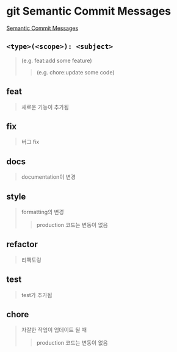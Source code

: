 # git Semantic Commit Messages

[Semantic Commit Messages](https://gist.github.com/joshbuchea/6f47e86d2510bce28f8e7f42ae84c716)

## `<type>(<scope>): <subject>`

> (e.g. feat:add some feature)
>
> > (e.g. chore:update some code)

## feat

> 새로운 기능이 추가됨

## fix

> 버그 fix

## docs

> documentation이 변경

## style

> formatting의 변경
>
> > production 코드는 변동이 없음

## refactor

> 리팩토링

## test

> test가 추가됨

## chore

> 자잘한 작업이 업데이트 될 때
>
> > production 코드는 변동이 없음
